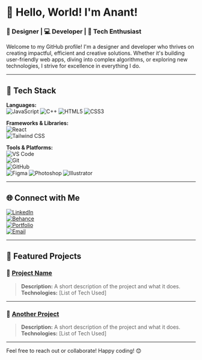 # 👋 Hello, World! I'm Anant!

### 🌟 Designer | 💻 Developer | 🚀 Tech Enthusiast  

Welcome to my GitHub profile! I'm a designer and developer who thrives on creating impactful, efficient and creative solutions. Whether it's building user-friendly web apps, diving into complex algorithms, or exploring new technologies, I strive for excellence in everything I do.

---

## 🔧 Tech Stack

**Languages:**  
![JavaScript](https://img.shields.io/badge/-JavaScript-F7DF1E?logo=javascript&logoColor=black&style=flat)
![C++](https://img.shields.io/badge/-C++-00599C?logo=cplusplus&logoColor=white&style=flat)
![HTML5](https://img.shields.io/badge/-HTML5-E34F26?logo=html5&logoColor=white&style=flat)
![CSS3](https://img.shields.io/badge/-CSS3-1572B6?logo=css3&logoColor=white&style=flat)

**Frameworks & Libraries:**  
![React](https://img.shields.io/badge/-React-61DAFB?logo=react&logoColor=black&style=flat)  
![Tailwind CSS](https://img.shields.io/badge/-TailwindCSS-06B6D4?logo=tailwindcss&logoColor=white&style=flat)  

**Tools & Platforms:**  
![VS Code](https://img.shields.io/badge/-VSCode-007ACC?logo=visual-studio-code&logoColor=white&style=flat)  
![Git](https://img.shields.io/badge/-Git-F05032?logo=git&logoColor=white&style=flat)  
![GitHub](https://img.shields.io/badge/-GitHub-181717?logo=github&logoColor=white&style=flat)   
![Figma](https://img.shields.io/badge/-Figma-F24E1E?logo=figma&logoColor=white&style=flat)
![Photoshop](https://img.shields.io/badge/-Photoshop-31A8FF?logo=adobephotoshop&logoColor=white&style=flat)
![Illustrator](https://img.shields.io/badge/-Illustrator-FF9A00?logo=adobeillustrator&logoColor=white&style=flat)

---


## 🌐 Connect with Me

[![LinkedIn](https://img.shields.io/badge/-LinkedIn-0077B5?logo=linkedin&logoColor=white&style=flat)](https://linkedin.com/in/anantkatyayn)  
[![Behance](https://img.shields.io/badge/-Behance-1DA1F2?logo=behance&logoColor=white&style=flat)](https://behance.net/anantkatyayn)  
[![Portfolio](https://img.shields.io/badge/-Portfolio-000?logo=aboutdotme&logoColor=white&style=flat)](https://anantkatyayn.netlify.app)  
[![Email](https://img.shields.io/badge/-Email-D14836?logo=gmail&logoColor=white&style=flat)](mailto:anantkatyayn112@gmail.com)  

---

## 🌟 Featured Projects

### 🛒 [Project Name](https://github.com/anantkatyayn/moviechowk)
> **Description:** A short description of the project and what it does.  
> **Technologies:** [List of Tech Used]

---

### 🌟 [Another Project](https://github.com/yourusername/projectname)
> **Description:** A short description of the project and what it does.  
> **Technologies:** [List of Tech Used]

---

Feel free to reach out or collaborate! Happy coding! 😊
